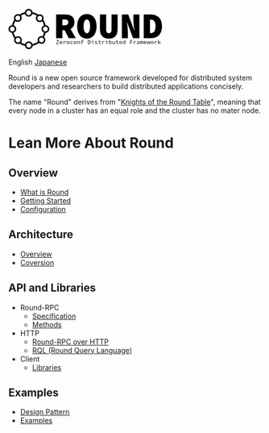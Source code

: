 ![round_logo](doc/img/round_logo.png)

English [Japanese](README_jp.md)

Round is a new open source framework developed for distributed system developers and researchers to build distributed applications concisely.

The name "Round" derives from "[Knights of the Round Table](http://en.wikipedia.org/wiki/Round_Table)", meaning that every node in a cluster has an equal role and the cluster has no mater node.

# Lean More About Round

## Overview

- [What is Round](doc/round_overview.md)
- [Getting Started](doc/round_install.md)
- [Configuration](doc/round_config.md)

## Architecture

- [Overview](doc/round_internals.md)
- [Coversion](doc/round_conversions.md)

## API and Libraries

- Round-RPC
    - [Specification](doc/round_rpc_spec.md)
    - [Methods](doc/round_rpc_methods.md)
- HTTP
    - [Round-RPC over HTTP](doc/round_rpc_http.md)
    - [RQL (Round Query Language)](doc/round_rql.md)
- Client
    - [Libraries](doc/round_client_lib.md)

## Examples

- [Design Pattern](doc/round_design_pattern.md)
- [Examples](doc/round_examples.md)
